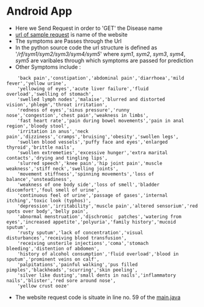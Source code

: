 # Android App
- Here we Send Request in order to 'GET' the Disease name
- [url of sample request](https://symptom-predictor-api.herokuapp.com/pred/constipation/back%20pain/runny%20nose/congestion/abdominal%20pain) is name of the website
-  The symptoms are Passes through the Url 
-  In the python source code the url structure is defined as '_/rf/sym1/sym2/sym3/sym4/sym5_' where _sym1_, _sym2_, _sym3_, _sym4_, _sym5_ are varibales through which symptoms are passed for prediction
-  Other Symptoms include :
>       
        'back pain','constipation','abdominal pain','diarrhoea','mild fever','yellow urine',
        'yellowing of eyes','acute liver failure','fluid overload','swelling of stomach',
        'swelled lymph nodes','malaise','blurred and distorted vision','phlegm','throat irritation',
        'redness of eyes','sinus pressure','runny nose','congestion','chest pain','weakness in limbs',
        'fast heart rate','pain during bowel movements','pain in anal region','bloody stool',
        'irritation in anus','neck pain','dizziness','cramps','bruising','obesity','swollen legs',
        'swollen blood vessels','puffy face and eyes','enlarged thyroid','brittle nails',
        'swollen extremeties','excessive hunger','extra marital contacts','drying and tingling lips',
        'slurred speech','knee pain','hip joint pain','muscle weakness','stiff neck','swelling joints',
        'movement stiffness','spinning movements','loss of balance','unsteadiness',
        'weakness of one body side','loss of smell','bladder discomfort','foul smell of urine',
        'continuous feel of urine','passage of gases','internal itching','toxic look (typhos)',
        'depression','irritability','muscle pain','altered sensorium','red spots over body','belly pain',
        'abnormal menstruation','dischromic  patches','watering from eyes','increased appetite','polyuria','family history','mucoid sputum',
        'rusty sputum','lack of concentration','visual disturbances','receiving blood transfusion',
        'receiving unsterile injections','coma','stomach bleeding','distention of abdomen',
        'history of alcohol consumption','fluid overload','blood in sputum','prominent veins on calf',
        'palpitations','painful walking','pus filled pimples','blackheads','scurring','skin peeling',
        'silver like dusting','small dents in nails','inflammatory nails','blister','red sore around nose',
        'yellow crust ooze'

- The website request code is situate in line no. 59 of the [main.java](https://github.com/dev-Roshan-lab/symptom-predictor-api/blob/master/Android%20app%20source/app/src/main/java/com/drding/roshan/api/MainActivity.java)
